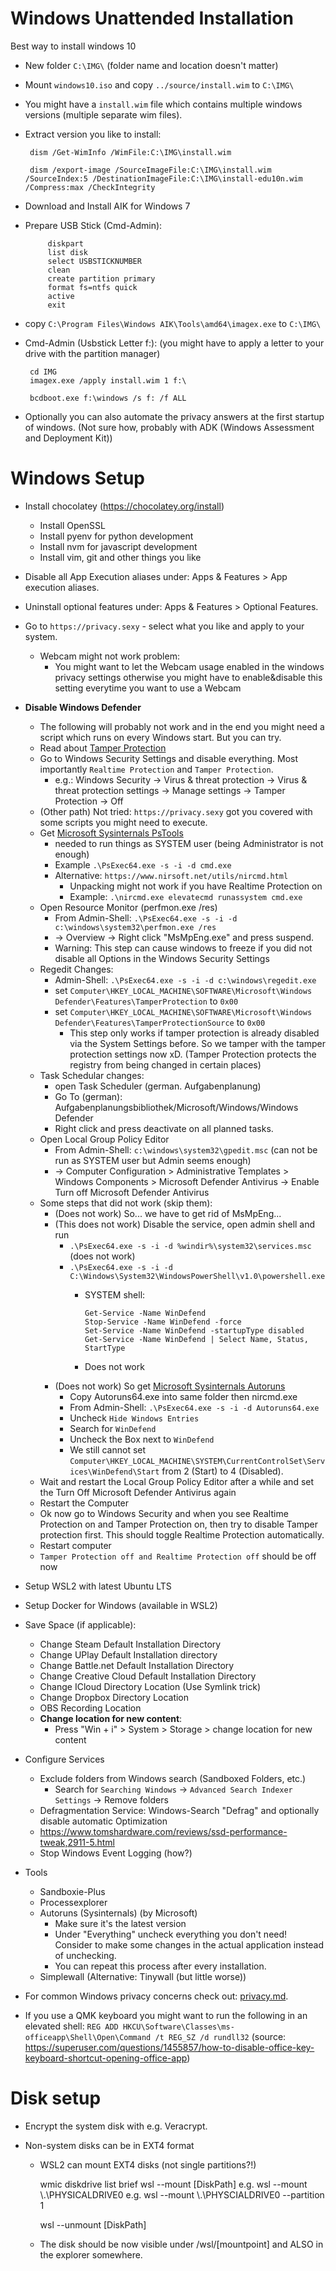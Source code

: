 # Windows Unattended Installation

Best way to install windows 10
 - New folder `C:\IMG\` (folder name and location doesn't matter)

 - Mount `windows10.iso` and copy `../source/install.wim` to `C:\IMG\`

 - You might have a `install.wim` file which contains multiple windows versions
   (multiple separate wim files).

 - Extract version you like to install:

        dism /Get-WimInfo /WimFile:C:\IMG\install.wim

        dism /export-image /SourceImageFile:C:\IMG\install.wim /SourceIndex:5 /DestinationImageFile:C:\IMG\install-edu10n.wim /Compress:max /CheckIntegrity

 - Download and Install AIK for Windows 7
 - Prepare USB Stick (Cmd-Admin):

            diskpart
            list disk
            select USBSTICKNUMBER
            clean
            create partition primary
            format fs=ntfs quick
            active
            exit


 - copy `C:\Program Files\Windows AIK\Tools\amd64\imagex.exe` to `C:\IMG\`

 - Cmd-Admin (Usbstick Letter f:):
   (you might have to apply a letter to your drive with the partition manager)

        cd IMG
        imagex.exe /apply install.wim 1 f:\

        bcdboot.exe f:\windows /s f: /f ALL

 - Optionally you can also automate the privacy answers at the first startup of windows.
   (Not sure how, probably with ADK (Windows Assessment and Deployment Kit))



# Windows Setup

- Install chocolatey (https://chocolatey.org/install)
  - Install OpenSSL
  - Install pyenv for python development
  - Install nvm for javascript development
  - Install vim, git and other things you like


- Disable all App Execution aliases under: Apps & Features > App execution aliases.


- Uninstall optional features under: Apps & Features > Optional Features.
  

- Go to `https://privacy.sexy` - select what you like and apply to your system.
  - Webcam might not work problem:
    - You might want to let the Webcam usage enabled in the windows privacy settings
      otherwise you might have to enable&disable this setting everytime you want
      to use a Webcam

- **Disable Windows Defender**
  - The following will probably not work and in the end you might need a script which runs on every
    Windows start. But you can try.
  - Read about [Tamper Protection](
    https://docs.microsoft.com/en-us/microsoft-365/security/defender-endpoint/prevent-changes-to-security-settings-with-tamper-protection?view=o365-worldwide)
  - Go to Windows Security Settings and disable everything. Most importantly `Realtime Protection` and 
    `Tamper Protection`.
    - e.g.: Windows Security -> Virus & threat protection -> Virus & threat protection settings ->
      Manage settings -> Tamper Protection -> Off
  - (Other path) Not tried: `https://privacy.sexy` got you covered with some scripts you might need to execute.
  - Get [Microsoft Sysinternals PsTools](https://docs.microsoft.com/en-us/sysinternals/downloads/pstools)
    - needed to run things as SYSTEM user (being Administrator is not enough)
    - Example `.\PsExec64.exe -s -i -d cmd.exe`
    - Alternative: `https://www.nirsoft.net/utils/nircmd.html`
      - Unpacking might not work if you have Realtime Protection on
      - Example: `.\nircmd.exe elevatecmd runassystem cmd.exe`
  - Open Resource Monitor (perfmon.exe /res)
    - From Admin-Shell: `.\PsExec64.exe -s -i -d c:\windows\system32\perfmon.exe /res`
    - -> Overview -> Right click "MsMpEng.exe" and press suspend.
    - Warning: This step can cause windows to freeze if you did not disable all Options in the Windows Security Settings
  - Regedit Changes:
    - Admin-Shell: `.\PsExec64.exe -s -i -d c:\windows\regedit.exe`
    - set `Computer\HKEY_LOCAL_MACHINE\SOFTWARE\Microsoft\Windows Defender\Features\TamperProtection` to `0x00`
    - set `Computer\HKEY_LOCAL_MACHINE\SOFTWARE\Microsoft\Windows Defender\Features\TamperProtectionSource` to `0x00`
      - This step only works if tamper protection is already disabled via the System Settings before. So we tamper with the tamper protection settings now xD. (Tamper Protection protects the registry from being changed in certain places)
  - Task Schedular changes:
    - open Task Scheduler (german. Aufgabenplanung)
    - Go To (german): Aufgabenplanungsbibliothek/Microsoft/Windows/Windows Defender
    - Right click and press deactivate on all planned tasks.
  - Open Local Group Policy Editor
    - From Admin-Shell: `c:\windows\system32\gpedit.msc` (can not be run as SYSTEM user but Admin seems enough)
    - -> Computer Configuration > Administrative Templates > Windows Components > Microsoft Defender Antivirus 
      -> Enable Turn off Microsoft Defender Antivirus
  - Some steps that did not work (skip them):
    - (Does not work) So... we have to get rid of MsMpEng...
    - (This does not work) Disable the service, open admin shell and run
      - `.\PsExec64.exe -s -i -d %windir%\system32\services.msc` (does not work)
      - `.\PsExec64.exe -s -i -d C:\Windows\System32\WindowsPowerShell\v1.0\powershell.exe`
        - SYSTEM shell:
        
              Get-Service -Name WinDefend
              Stop-Service -Name WinDefend -force
              Set-Service -Name WinDefend -startupType disabled
              Get-Service -Name WinDefend | Select Name, Status, StartType
          
        - Does not work
    - (Does not work) So get [Microsoft Sysinternals Autoruns](https://docs.microsoft.com/en-us/sysinternals/downloads/autoruns)
      - Copy Autoruns64.exe into same folder then nircmd.exe
      - From Admin-Shell: `.\PsExec64.exe -s -i -d Autoruns64.exe`
      - Uncheck `Hide Windows Entries`
      - Search for `WinDefend`
      - Uncheck the Box next to `WinDefend`
      - We still cannot set `Computer\HKEY_LOCAL_MACHINE\SYSTEM\CurrentControlSet\Services\WinDefend\Start` from 2 (Start)
        to 4 (Disabled).
  - Wait and restart the Local Group Policy Editor after a while and set the Turn Off Microsoft Defender Antivirus again
  - Restart the Computer
  - Ok now go to Windows Security and when you see Realtime Protection on and Tamper Protection on, then try
    to disable Tamper protection first. This should toggle Realtime Protection automatically.
  - Restart computer
  - `Tamper Protection off and Realtime Protection off` should be off now


- Setup WSL2 with latest Ubuntu LTS


- Setup Docker for Windows (available in WSL2)


- Save Space (if applicable):
  - Change Steam Default Installation Directory
  - Change UPlay Default Installation directory
  - Change Battle.net Default Installation Directory
  - Change Creative Cloud Default Installation Directory
  - Change ICloud Directory Location (Use Symlink trick)
  - Change Dropbox Directory Location
  - OBS Recording Location  
  - **Change location for new content**:
    - Press "Win + i" > System > Storage > 
      change location for new content
      

- Configure Services
  - Exclude folders from Windows search (Sandboxed Folders, etc.)
    - Search for `Searching Windows` -> `Advanced Search Indexer Settings` -> Remove folders
  - Defragmentation Service: Windows-Search "Defrag" and optionally 
    disable automatic Optimization
  - https://www.tomshardware.com/reviews/ssd-performance-tweak,2911-5.html
  - Stop Windows Event Logging (how?)


- Tools 
  - Sandboxie-Plus
  - Processexplorer
  - Autoruns (Sysinternals) (by Microsoft)
    - Make sure it's the latest version
    - Under "Everything" uncheck everything you don't need! Consider to make some 
      changes in the actual application instead of unchecking.
    - You can repeat this process after every installation.
  - Simplewall (Alternative: Tinywall (but little worse))
  
 
- For common Windows privacy concerns check out: [privacy.md](privacy.md).


- If you use a QMK keyboard you might want to run the following in an elevated shell:
  `REG ADD HKCU\Software\Classes\ms-officeapp\Shell\Open\Command /t REG_SZ /d rundll32`
  (source: https://superuser.com/questions/1455857/how-to-disable-office-key-keyboard-shortcut-opening-office-app)


# Disk setup

- Encrypt the system disk with e.g. Veracrypt.

- Non-system disks can be in EXT4 format
  - WSL2 can mount EXT4 disks (not single partitions?!)

      wmic diskdrive list brief
      wsl --mount [DiskPath]
      e.g. wsl --mount \\.\PHYSICALDRIVE0
      e.g. wsl --mount \\.\PHYSCIALDRIVE0 --partition 1

      wsl --unmount [DiskPath]

  - The disk should be now visible under /wsl/[mountpoint]
    and ALSO in the explorer somewhere.




